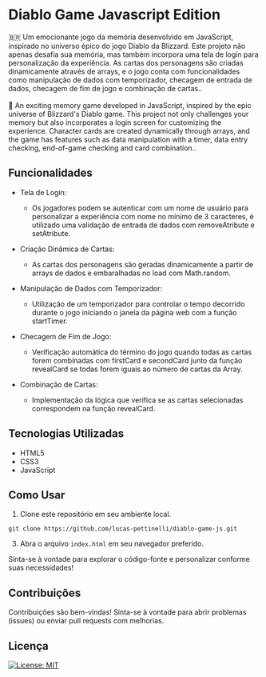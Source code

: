# Diablo Game Javascript Edition

🇧🇷 Um emocionante jogo da memória desenvolvido em JavaScript, inspirado no universo épico do jogo Diablo da Blizzard. Este projeto não apenas desafia sua memória, mas também incorpora uma tela de login para personalização da experiência. As cartas dos personagens são criadas dinamicamente através de arrays, e o jogo conta com funcionalidades como manipulação de dados com temporizador, checagem de entrada de dados, checagem de fim de jogo e combinação de cartas..&nbsp; <br>
<br>
🏴󠁧󠁢󠁥󠁮󠁧󠁿 An exciting memory game developed in JavaScript, inspired by the epic universe of Blizzard's Diablo game. This project not only challenges your memory but also incorporates a login screen for customizing the experience. Character cards are created dynamically through arrays, and the game has features such as data manipulation with a timer, data entry checking, end-of-game checking and card combination.. &nbsp;

## Funcionalidades

- Tela de Login:
  - Os jogadores podem se autenticar com um nome de usuário para personalizar a experiência com nome no mínimo de 3 caracteres, é utilizado uma validação de entrada de dados com removeAtribute e setAtribute.
  
- Criação Dinâmica de Cartas:
  - As cartas dos personagens são geradas dinamicamente a partir de arrays de dados e embaralhadas no load com Math.random.

- Manipulação de Dados com Temporizador:
  - Utilização de um temporizador para controlar o tempo decorrido durante o jogo iniciando o janela da página web com a função startTimer.

- Checagem de Fim de Jogo:
  - Verificação automática do término do jogo quando todas as cartas forem combinadas com firstCard e secondCard junto da função revealCard se todas forem iguais ao número de cartas da Array.

- Combinação de Cartas:
  - Implementação da lógica que verifica se as cartas selecionadas correspondem na função revealCard.

## Tecnologias Utilizadas

- HTML5
- CSS3
- JavaScript

## Como Usar

1. Clone este repositório em seu ambiente local.
```
git clone https://github.com/lucas-pettinelli/diablo-game-js.git
```
3. Abra o arquivo `index.html` em seu navegador preferido.

Sinta-se à vontade para explorar o código-fonte e personalizar conforme suas necessidades!

## Contribuições

Contribuições são bem-vindas! Sinta-se à vontade para abrir problemas (issues) ou enviar pull requests com melhorias.

## Licença

[![License: MIT](https://img.shields.io/badge/License-MIT-yellow.svg)](https://opensource.org/licenses/MIT)&nbsp;
